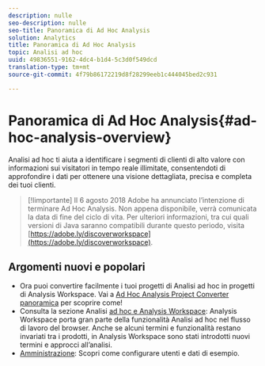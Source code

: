 ```yaml
---
description: nulle
seo-description: nulle
seo-title: Panoramica di Ad Hoc Analysis
solution: Analytics
title: Panoramica di Ad Hoc Analysis
topic: Analisi ad hoc
uuid: 49836551-9162-4dc4-b1d4-5c3d0f549dcd
translation-type: tm+mt
source-git-commit: 4f79b86172219d8f28299eeb1c444045bed2c931

---
```



# Panoramica di Ad Hoc Analysis{#ad-hoc-analysis-overview}

Analisi ad hoc ti aiuta a identificare i segmenti di clienti di alto valore con informazioni sui visitatori in tempo reale illimitate, consentendoti di approfondire i dati per ottenere una visione dettagliata, precisa e completa dei tuoi clienti.

>[!Iimportante]
>Il 6 agosto 2018 Adobe ha annunciato l’intenzione di terminare Ad Hoc Analysis. Non appena disponibile, verrà comunicata la data di fine del ciclo di vita. Per ulteriori informazioni, tra cui quali versioni di Java saranno compatibili durante questo periodo, visita [https://adobe.ly/discoverworkspace](https://adobe.ly/discoverworkspace).

## Argomenti nuovi e popolari

* Ora puoi convertire facilmente i tuoi progetti di Analisi ad hoc in progetti di Analysis Workspace. Vai a [Ad Hoc Analysis Project Converter panoramica](/help/analyze/ad-hoc-analysis/c-aha-project-converter/aha2aw-overview.md) per scoprire come!
* Consulta la sezione Analisi [ad hoc e Analysis Workspace](/help/analyze/analysis-workspace/adhocanalysis-vs-analysisworkspace.md): Analysis Workspace porta gran parte della funzionalità Analisi ad hoc nel flusso di lavoro del browser. Anche se alcuni termini e funzionalità restano invariati tra i prodotti, in Analysis Workspace sono stati introdotti nuovi termini e approcci all’analisi.
* [Amministrazione](/help/analyze/ad-hoc-analysis/c-administration.md): Scopri come configurare utenti e dati di esempio.